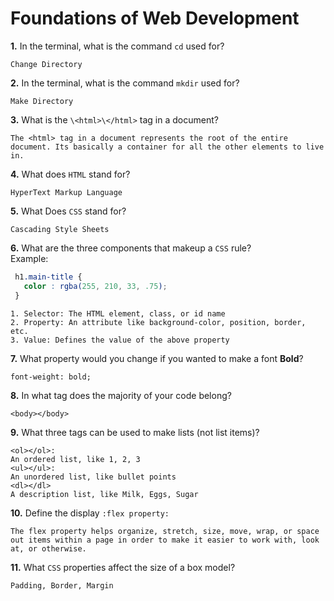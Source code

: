 # Foundations of Web Development

**1.** In the terminal, what is the command `cd` used for?
<!-- enter you answer in the space below -->
```
Change Directory
```

**2.** In the terminal, what is the command `mkdir` used for?
<!-- enter you answer in the space below -->
```
Make Directory
```

**3.** What is the `\<html>\</html>` tag in a document?
<!-- enter you answer in the space below -->
```
The <html> tag in a document represents the root of the entire document. Its basically a container for all the other elements to live in.
```

**4.** What does `HTML` stand for?
<!-- enter you answer in the space below -->
```
HyperText Markup Language
```

**5.** What Does `CSS` stand for?
<!-- enter you answer in the space below -->
```
Cascading Style Sheets
```

**6.** What are the three components that makeup a `CSS` rule? <br> Example:
```css
 h1.main-title {
   color : rgba(255, 210, 33, .75);
 }
```
<!-- enter you answer in the space below -->
```
1. Selector: The HTML element, class, or id name
2. Property: An attribute like background-color, position, border, etc.
3. Value: Defines the value of the above property
```

**7.** What property would you change if you wanted to make a font **Bold**?
<!-- enter you answer in the space below -->
```
font-weight: bold;
```

**8.** In what tag does the majority of your code belong?
<!-- enter you answer in the space below -->
```
<body></body>
```

**9.** What three tags can be used to make lists (not list items)?
<!-- enter you answer in the space below -->
```
<ol></ol>:
An ordered list, like 1, 2, 3
<ul></ul>:
An unordered list, like bullet points
<dl></dl>
A description list, like Milk, Eggs, Sugar
```

**10.** Define the display `:flex property:`
<!-- enter you answer in the space below -->
```
The flex property helps organize, stretch, size, move, wrap, or space out items within a page in order to make it easier to work with, look at, or otherwise.
```

**11.** What `CSS` properties affect the size of a box model?
<!-- enter you answer in the space below -->
```
Padding, Border, Margin
```